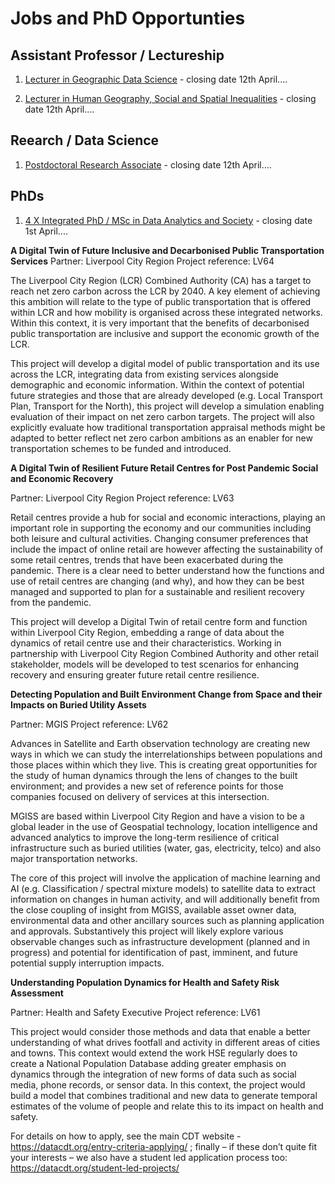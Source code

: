 # Jobs and PhD Opportunties

## Assistant Professor / Lectureship 

1. [Lecturer in Geographic Data Science](https://my.corehr.com/pls/ulivrecruit/erq_jobspec_version_4.display_form?p_company=1&p_internal_external=E&p_display_in_irish=N&p_process_type=&p_applicant_no=&p_form_profile_detail=&p_display_apply_ind=Y&p_refresh_search=Y&p_recruitment_id=040332) - closing date 12th April....

2. [Lecturer in Human Geography, Social and Spatial Inequalities](https://my.corehr.com/pls/ulivrecruit/erq_jobspec_version_4.display_form?p_company=1&p_internal_external=E&p_display_in_irish=N&p_process_type=&p_applicant_no=&p_form_profile_detail=&p_display_apply_ind=Y&p_refresh_search=Y&p_recruitment_id=039551) - closing date 12th April....

## Reearch / Data Science

1. [Postdoctoral Research Associate](https://my.corehr.com/pls/ulivrecruit/erq_jobspec_version_4.display_form?p_company=1&p_internal_external=E&p_display_in_irish=N&p_process_type=&p_applicant_no=&p_form_profile_detail=&p_display_apply_ind=Y&p_refresh_search=Y&p_recruitment_id=039529)  - closing date 12th April....

## PhDs

1. [4 X Integrated PhD / MSc in Data Analytics and Society](https://datacdt.org/entry-criteria-applying/) - closing date 1st April....

**A Digital Twin of Future Inclusive and Decarbonised Public Transportation Services**
Partner: Liverpool City Region
Project reference: LV64

The Liverpool City Region (LCR) Combined Authority (CA) has a target to reach net zero carbon across the LCR by 2040. A key element of achieving this ambition will relate to  the type of public transportation that is offered within LCR and how mobility is organised across these integrated networks. Within this context, it is very important that the benefits of decarbonised public transportation are inclusive and support the economic growth of the LCR.

This project will develop a digital model of public transportation and its use across the LCR, integrating data from existing services alongside demographic and economic information. Within the context of potential future strategies and those that are already developed (e.g. Local Transport Plan, Transport for the North), this project will develop a simulation enabling evaluation of their impact on net zero carbon targets. The project will also explicitly evaluate how traditional transportation appraisal methods might be adapted to better reflect net zero carbon ambitions as an enabler for new transportation schemes to be funded and introduced.

**A Digital Twin of Resilient Future Retail Centres for Post Pandemic Social and Economic Recovery**

Partner: Liverpool City Region
Project reference: LV63

Retail centres provide a hub for social and economic interactions, playing an important role in supporting  the economy and our communities including both leisure and cultural activities.  Changing consumer preferences  that include the impact of online retail are however affecting the sustainability of some retail centres, trends that have been exacerbated during the pandemic. There is a clear need to better understand how the functions and use of retail centres are changing (and why), and how they can be best managed and supported to plan for a sustainable and resilient recovery from the pandemic.

This project will develop a Digital Twin of retail centre form and function within Liverpool City Region, embedding a range of data about the dynamics of retail centre use and their characteristics. Working in partnership with Liverpool City Region Combined Authority and other retail stakeholder, models will be developed to test scenarios for enhancing recovery and ensuring greater future retail centre resilience.

**Detecting Population and Built Environment Change from Space and their Impacts on Buried Utility Assets**

Partner: MGIS
Project reference: LV62

Advances in Satellite and Earth observation technology are creating new ways in which we can study  the interrelationships between populations and those places within which they live. This is creating great opportunities for the study of human dynamics through the lens of changes to the built environment; and provides a new set of  reference points for those companies focused on delivery of services at this intersection.

MGISS are based within Liverpool City Region and have a vision to be a global leader in the use of Geospatial technology, location intelligence and advanced analytics to improve the long-term resilience of critical infrastructure such as buried utilities (water, gas, electricity, telco) and also major transportation networks.

The core of this project will involve the application of machine learning and AI (e.g. Classification / spectral mixture models) to satellite data to extract information on changes in human activity, and will additionally benefit from the close coupling of insight from MGISS, available asset owner data, environmental data and other ancillary sources such as planning application and approvals. Substantively this project will likely explore various observable changes such as infrastructure development (planned and in progress) and potential for identification of past, imminent, and future potential supply interruption impacts.

**Understanding Population Dynamics for Health and Safety Risk Assessment**

Partner: Health and Safety Executive
Project reference: LV61

This project would consider those methods and data that enable a better understanding of what drives footfall and activity in different areas of cities and towns. This context would extend the work HSE regularly does to create a National Population Database adding greater emphasis on dynamics through the integration of new forms of data such as social media, phone records, or sensor data. In this context, the project would build a model that combines traditional and new data to generate temporal estimates of the volume of people and relate this to its impact on health and safety.

For details on how to apply, see the main CDT website - https://datacdt.org/entry-criteria-applying/ ; finally – if these don’t quite fit your interests – we also have a student led application process too: https://datacdt.org/student-led-projects/ 
